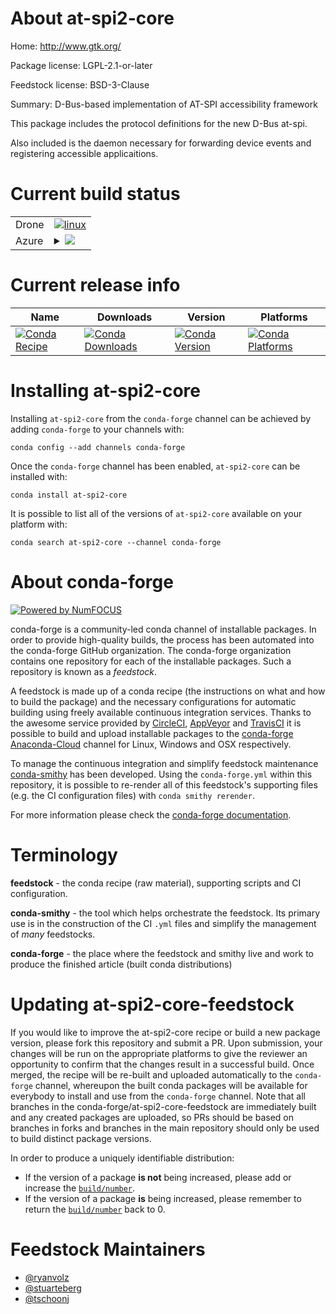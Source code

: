 About at-spi2-core
==================

Home: http://www.gtk.org/

Package license: LGPL-2.1-or-later

Feedstock license: BSD-3-Clause

Summary: D-Bus-based implementation of AT-SPI accessibility framework

This package includes the protocol definitions for the new D-Bus at-spi.

Also included is the daemon necessary for forwarding device events and
registering accessible applicaitions.


Current build status
====================


<table><tr>
    <td>Drone</td>
    <td>
      <a href="https://cloud.drone.io/conda-forge/at-spi2-core-feedstock">
        <img alt="linux" src="https://img.shields.io/drone/build/conda-forge/at-spi2-core-feedstock/master.svg?label=Linux">
      </a>
    </td>
  </tr>
    
  <tr>
    <td>Azure</td>
    <td>
      <details>
        <summary>
          <a href="https://dev.azure.com/conda-forge/feedstock-builds/_build/latest?definitionId=9291&branchName=master">
            <img src="https://dev.azure.com/conda-forge/feedstock-builds/_apis/build/status/at-spi2-core-feedstock?branchName=master">
          </a>
        </summary>
        <table>
          <thead><tr><th>Variant</th><th>Status</th></tr></thead>
          <tbody><tr>
              <td>linux_64</td>
              <td>
                <a href="https://dev.azure.com/conda-forge/feedstock-builds/_build/latest?definitionId=9291&branchName=master">
                  <img src="https://dev.azure.com/conda-forge/feedstock-builds/_apis/build/status/at-spi2-core-feedstock?branchName=master&jobName=linux&configuration=linux_64_" alt="variant">
                </a>
              </td>
            </tr><tr>
              <td>linux_aarch64</td>
              <td>
                <a href="https://dev.azure.com/conda-forge/feedstock-builds/_build/latest?definitionId=9291&branchName=master">
                  <img src="https://dev.azure.com/conda-forge/feedstock-builds/_apis/build/status/at-spi2-core-feedstock?branchName=master&jobName=linux&configuration=linux_aarch64_" alt="variant">
                </a>
              </td>
            </tr><tr>
              <td>osx_64</td>
              <td>
                <a href="https://dev.azure.com/conda-forge/feedstock-builds/_build/latest?definitionId=9291&branchName=master">
                  <img src="https://dev.azure.com/conda-forge/feedstock-builds/_apis/build/status/at-spi2-core-feedstock?branchName=master&jobName=osx&configuration=osx_64_" alt="variant">
                </a>
              </td>
            </tr>
          </tbody>
        </table>
      </details>
    </td>
  </tr>
</table>

Current release info
====================

| Name | Downloads | Version | Platforms |
| --- | --- | --- | --- |
| [![Conda Recipe](https://img.shields.io/badge/recipe-at--spi2--core-green.svg)](https://anaconda.org/conda-forge/at-spi2-core) | [![Conda Downloads](https://img.shields.io/conda/dn/conda-forge/at-spi2-core.svg)](https://anaconda.org/conda-forge/at-spi2-core) | [![Conda Version](https://img.shields.io/conda/vn/conda-forge/at-spi2-core.svg)](https://anaconda.org/conda-forge/at-spi2-core) | [![Conda Platforms](https://img.shields.io/conda/pn/conda-forge/at-spi2-core.svg)](https://anaconda.org/conda-forge/at-spi2-core) |

Installing at-spi2-core
=======================

Installing `at-spi2-core` from the `conda-forge` channel can be achieved by adding `conda-forge` to your channels with:

```
conda config --add channels conda-forge
```

Once the `conda-forge` channel has been enabled, `at-spi2-core` can be installed with:

```
conda install at-spi2-core
```

It is possible to list all of the versions of `at-spi2-core` available on your platform with:

```
conda search at-spi2-core --channel conda-forge
```


About conda-forge
=================

[![Powered by NumFOCUS](https://img.shields.io/badge/powered%20by-NumFOCUS-orange.svg?style=flat&colorA=E1523D&colorB=007D8A)](http://numfocus.org)

conda-forge is a community-led conda channel of installable packages.
In order to provide high-quality builds, the process has been automated into the
conda-forge GitHub organization. The conda-forge organization contains one repository
for each of the installable packages. Such a repository is known as a *feedstock*.

A feedstock is made up of a conda recipe (the instructions on what and how to build
the package) and the necessary configurations for automatic building using freely
available continuous integration services. Thanks to the awesome service provided by
[CircleCI](https://circleci.com/), [AppVeyor](https://www.appveyor.com/)
and [TravisCI](https://travis-ci.com/) it is possible to build and upload installable
packages to the [conda-forge](https://anaconda.org/conda-forge)
[Anaconda-Cloud](https://anaconda.org/) channel for Linux, Windows and OSX respectively.

To manage the continuous integration and simplify feedstock maintenance
[conda-smithy](https://github.com/conda-forge/conda-smithy) has been developed.
Using the ``conda-forge.yml`` within this repository, it is possible to re-render all of
this feedstock's supporting files (e.g. the CI configuration files) with ``conda smithy rerender``.

For more information please check the [conda-forge documentation](https://conda-forge.org/docs/).

Terminology
===========

**feedstock** - the conda recipe (raw material), supporting scripts and CI configuration.

**conda-smithy** - the tool which helps orchestrate the feedstock.
                   Its primary use is in the construction of the CI ``.yml`` files
                   and simplify the management of *many* feedstocks.

**conda-forge** - the place where the feedstock and smithy live and work to
                  produce the finished article (built conda distributions)


Updating at-spi2-core-feedstock
===============================

If you would like to improve the at-spi2-core recipe or build a new
package version, please fork this repository and submit a PR. Upon submission,
your changes will be run on the appropriate platforms to give the reviewer an
opportunity to confirm that the changes result in a successful build. Once
merged, the recipe will be re-built and uploaded automatically to the
`conda-forge` channel, whereupon the built conda packages will be available for
everybody to install and use from the `conda-forge` channel.
Note that all branches in the conda-forge/at-spi2-core-feedstock are
immediately built and any created packages are uploaded, so PRs should be based
on branches in forks and branches in the main repository should only be used to
build distinct package versions.

In order to produce a uniquely identifiable distribution:
 * If the version of a package **is not** being increased, please add or increase
   the [``build/number``](https://conda.io/docs/user-guide/tasks/build-packages/define-metadata.html#build-number-and-string).
 * If the version of a package **is** being increased, please remember to return
   the [``build/number``](https://conda.io/docs/user-guide/tasks/build-packages/define-metadata.html#build-number-and-string)
   back to 0.

Feedstock Maintainers
=====================

* [@ryanvolz](https://github.com/ryanvolz/)
* [@stuarteberg](https://github.com/stuarteberg/)
* [@tschoonj](https://github.com/tschoonj/)

